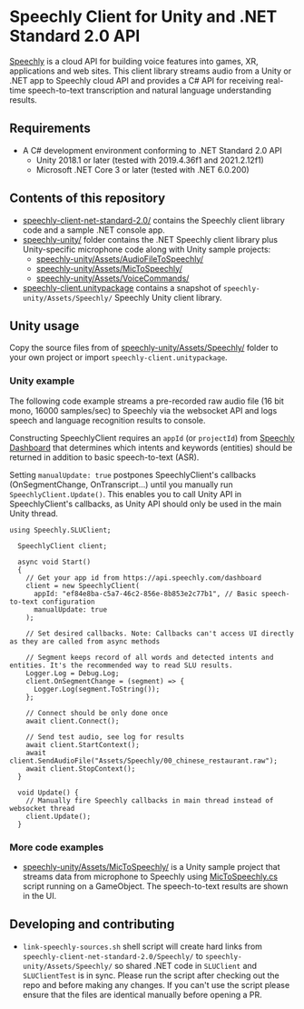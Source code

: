 # Speechly Client for Unity and .NET Standard 2.0 API

[Speechly](https://www.speechly.com/?utm_source=github&utm_medium=react-client&utm_campaign=text) is a cloud API for building voice features into games, XR, applications and web sites. This client library streams audio from a Unity or .NET app to Speechly cloud API and provides a C# API for receiving real-time speech-to-text transcription and natural language understanding results.

## Requirements

- A C# development environment conforming to .NET Standard 2.0 API
  - Unity 2018.1 or later (tested with 2019.4.36f1 and 2021.2.12f1)
  - Microsoft .NET Core 3 or later (tested with .NET 6.0.200)

## Contents of this repository

- [speechly-client-net-standard-2.0/](speechly-client-net-standard-2.0/) contains the Speechly client library code and a sample .NET console app.
- [speechly-unity/](speechly-unity/) folder contains the .NET Speechly client library plus Unity-specific microphone code along with Unity sample projects:
  - [speechly-unity/Assets/AudioFileToSpeechly/](speechly-unity/Assets/AudioFileToSpeechly/)
  - [speechly-unity/Assets/MicToSpeechly/](speechly-unity/Assets/MicToSpeechly/)
  - [speechly-unity/Assets/VoiceCommands/](speechly-unity/Assets/VoiceCommands/)
- [speechly-client.unitypackage](speechly-client.unitypackage) contains a snapshot of `speechly-unity/Assets/Speechly/` Speechly Unity client library.

## Unity usage

Copy the source files from of [speechly-unity/Assets/Speechly/](speechly-unity/Assets/Speechly/) folder to your own project or import `speechly-client.unitypackage`.

### Unity example

The following code example streams a pre-recorded raw audio file (16 bit mono, 16000 samples/sec) to Speechly via the websocket API and logs speech and language recognition results to console.

Constructing SpeechlyClient requires an `appId` (or `projectId`) from [Speechly Dashboard](https://api.speechly.com/dashboard/) that determines which intents and keywords (entities) should be returned in addition to basic speech-to-text (ASR).

Setting `manualUpdate: true` postpones SpeechlyClient's callbacks (OnSegmentChange, OnTranscript...) until you manually run `SpeechlyClient.Update()`. This enables you to call Unity API in SpeechlyClient's callbacks, as Unity API should only be used in the main Unity thread.

```
using Speechly.SLUClient;

  SpeechlyClient client;

  async void Start()
  {
    // Get your app id from https://api.speechly.com/dashboard
    client = new SpeechlyClient(
      appId: "ef84e8ba-c5a7-46c2-856e-8b853e2c77b1", // Basic speech-to-text configuration
      manualUpdate: true
    );
    
    // Set desired callbacks. Note: Callbacks can't access UI directly as they are called from async methods

    // Segment keeps record of all words and detected intents and entities. It's the recommended way to read SLU results.
    Logger.Log = Debug.Log;
    client.OnSegmentChange = (segment) => {
      Logger.Log(segment.ToString());
    };

    // Connect should be only done once
    await client.Connect();

    // Send test audio, see log for results
    await client.StartContext();
    await client.SendAudioFile("Assets/Speechly/00_chinese_restaurant.raw");
    await client.StopContext();
  }

  void Update() {
    // Manually fire Speechly callbacks in main thread instead of websocket thread
    client.Update();
  }

```

### More code examples

- [speechly-unity/Assets/MicToSpeechly/](speechly-unity/Assets/MicToSpeechly/) is a Unity sample project that streams data from microphone to Speechly using [MicToSpeechly.cs](https://github.com/speechly/speechly-unity-dotnet/blob/main/speechly-unity/Assets/Speechly/MicToSpeechly.cs) script running on a GameObject. The speech-to-text results are shown in the UI.

## Developing and contributing

- `link-speechly-sources.sh` shell script will create hard links from `speechly-client-net-standard-2.0/Speechly/` to `speechly-unity/Assets/Speechly/` so shared .NET code in `SLUClient` and `SLUClientTest` is in sync. Please run the script after checking out the repo and before making any changes. If you can't use the script please ensure that the files are identical manually before opening a PR.
